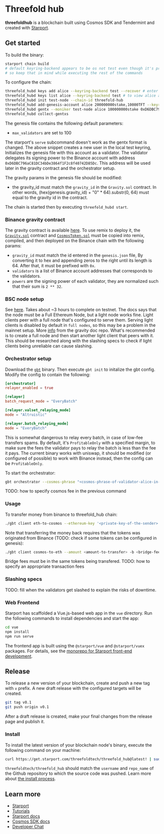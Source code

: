 # Threefold hub

**threefoldhub** is a blockchain built using Cosmos SDK and Tendermint and created with [Starport](https://starport.com).

## Get started

To build the binary:

```bash
starport chain build
# default keyring-backend appears to be os not test even though it's printed test
# so keep that in mind while executing the rest of the commands 
```

To configure the chain:

```bash
threefold_hubd keys add alice --keyring-backend test --recover # enter the mnemonics here
threefold_hubd keys list alice --keyring-backend test # to view alice address
threefold_hubd init test-node --chain-id threefold-hub
threefold_hubd add-genesis-account alice 200000000stake,10000TFT --keyring-backend=test
threefold_hubd gentx --moniker test-node alice 100000000stake 0xD6DBC796aC81DC34bDe3864f1F2c8f40742D85Dc <alice-address> --chain-id=threefold-hub --keyring-backend=test
threefold_hubd collect-gentxs
```

The genesis file contains the following default parameters:
- `max_validators` are set to 100

The starport's `serve` subcommand doesn't work as the gentx format is changed. The above snippet creates a new user in the local test keyring, Initializes the genesis file with this account as a validator. The validator delegates its signing power to the Binance account with address `0xD6DBC796aC81DC34bDe3864f1F2c8f40742D85Dc`. This address will be used later in the gravity contract and the orchestrator setup.

The gravity params in the genesis file should be modified:

- the gravity_id must match the `gravity_id` in the `Gravity.sol` contract. In other words, (hex(genesis.gravity_id) + "0" * 64).substr(0, 64) must equal to the gravity id in the contract.

The chain is started then by executing `threefold_hubd start`.

### Binance gravity contract

The gravity contract is available [here](https://github.com/Gravity-Bridge/Gravity-Bridge/blob/v1.4.2/solidity/contracts). To use remix to deploy it, the [`Gravity.sol`](https://github.com/Gravity-Bridge/Gravity-Bridge/blob/v1.4.2/solidity/contracts/Gravity.sol) contract and [`CosmosToken.sol`](https://github.com/Gravity-Bridge/Gravity-Bridge/blob/v1.4.2/solidity/contracts/CosmosToken.sol) must be copied into remix, compiled, and then deployed on the Binance chain with the following params:

- `gravity_id` must match the id entered in the `genesis.json` file, By converting it to hex and appending zeros to the right until its length is 64. After that, it must be prefixed with `0x`.
- `validators` is a list of Binance account addresses that corresponds to the validators.
- `powers` are the signing power of each validator, they are normalized such that their sum is `2 ** 32`.

### BSC node setup

See [here](./research/bridges/BSC/readme.md). Takes about ~3 hours to complete on testnet. The docs says that the node must be a Full Ethereum Node, but a light node works fine. Light clients peer with a full node that's configured to serve them. Serving light clients is disabled by default in `full nodes`, so this may be a problem in the mainnet setup. More [info](https://github.com/Gravity-Bridge/Gravity-Docs/blob/67e78b3242e8de653a3fdee0285030fac1a0522e/docs/setting-up-your-genesis-validator.md) from the gravity doc repo. What's recommended is to create a full node and then start another light client that peers with it. This should be researched along with the slashing specs to check if light clients being unreliable can cause slashing.

### Orchestrator setup

Download the [`gbt`](https://github.com/Gravity-Bridge/Gravity-Bridge/releases/download/v1.4.2/gbt) binary. Then execute `gbt init` to initalize the gbt config. Modify the config to contain the following:

```toml
[orchestrator]
relayer_enabled = true 

[relayer]
batch_request_mode = "EveryBatch"

[relayer.valset_relaying_mode]
mode = "Altruistic"

[relayer.batch_relaying_mode]
mode = "EveryBatch"
```

This is somewhat dangerous to relay every batch, in case of low-fee transfers spams. By default, it's `ProfitableOnly` with a specified margin, to make sure the fees the validator pays to relay the batch is less than the fee it pays. The current binary works with uniswap, it should be modified (or configured of possible) to work with Binance instead, then the config can be `ProfitableOnly`.

To start the orchestrator:

```bash
gbt orchestrator --cosmos-phrase "<cosmos-phrase-of-validator-alice-in-our-example>" -e "<ethereum-private-key-of-the-validator-delegate>" --gravity-contract-address "<get-after-deploying-Gravity.sol>" -f 1TFT --ethereum-rpc "<endpoint-of-the-node>"
```

TODO: how to specify cosmos fee in the previous command

### Usage

To transfer money from binance to threefold_hub chain:

```bash
./gbt client eth-to-cosmos --ethereum-key '<private-key-of-the-sender>' --gravity-contract-address '<gravity-contract-address>' --token-contract-address '0xd66c6B4F0be8CE5b39D52E0Fd1344c389929B378' --amount .000000001 --destination <cosmos-destination-address> --ethereum-rpc <binance-node-endpoint>
```

Note that transferring the money back requires that the tokens was originated from Binance (TODO: check if some tokens can be configured in genesis):

```bash
./gbt client cosmos-to-eth --amount <amount-to-transfer> -b <bridge-fee> -c '<cosmos-words-of-the-sender>' -e '<binance-address-of-the-receiver>' -f 1gravity
```

Bridge fees must be in the same tokens being transfered.
TODO: how to specify an appropriate transaction fees

### Slashing specs

TODO: fill when the validators get slashed to explain the risks of downtime.

### Web Frontend

Starport has scaffolded a Vue.js-based web app in the `vue` directory. Run the following commands to install dependencies and start the app:

```sh
cd vue
npm install
npm run serve
```

The frontend app is built using the `@starport/vue` and `@starport/vuex` packages. For details, see the [monorepo for Starport front-end development](https://github.com/tendermint/vue).

## Release

To release a new version of your blockchain, create and push a new tag with `v` prefix. A new draft release with the configured targets will be created.

```sh
git tag v0.1
git push origin v0.1
```

After a draft release is created, make your final changes from the release page and publish it.

### Install

To install the latest version of your blockchain node's binary, execute the following command on your machine:

```sh
curl https://get.starport.com/threefoldtech/threefold_hub@latest! | sudo bash
```

`threefoldtech/threefold_hub` should match the `username` and `repo_name` of the Github repository to which the source code was pushed. Learn more about [the install process](https://github.com/allinbits/starport-installer).

## Learn more

- [Starport](https://starport.com)
- [Tutorials](https://docs.starport.com/guide)
- [Starport docs](https://docs.starport.com)
- [Cosmos SDK docs](https://docs.cosmos.network)
- [Developer Chat](https://discord.gg/H6wGTY8sxw)
